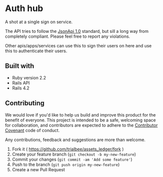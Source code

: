 # Auth hub

A shot at a single sign on service.

The API tries to follow the [JsonApi 1.0](http://jsonapi.org/) standard, but sill a long way from completely compliant. Please feel free to report any violations.

Other apis/apps/services can use this to sign their users on here and use this to authenticate their users.

## Built with

* Ruby version 2.2
* Rails API
* Rails 4.2

## Contributing

We would love if you'd like to help us build and improve this product for the benefit of everyone. This project is intended to be a safe, welcoming space for collaboration, and contributors are expected to adhere to the [Contributor Covenant](http://contributor-covenant.org/) code of conduct.

Any contributions, feedback and suggestions are more than welcome.

1. Fork it ( https://github.com/trialbee/assets_ledger/fork )
2. Create your feature branch (`git checkout -b my-new-feature`)
3. Commit your changes (`git commit -am 'Add some feature'`)
4. Push to the branch (`git push origin my-new-feature`)
5. Create a new Pull Request
